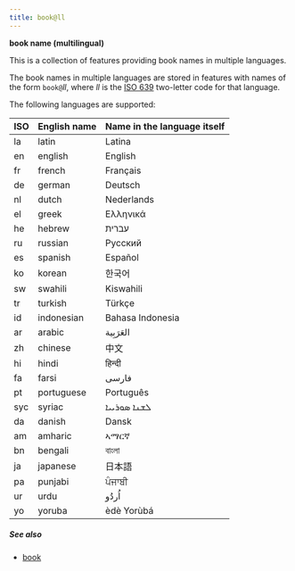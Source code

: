 ```yaml
---
title: book@ll
---
```


**book name (multilingual)**

This is a collection of features providing book names in multiple languages.

The book names in multiple languages are stored in features with names of the form `book@`*ll*,
where *ll* is the
[ISO 639](https://nl.wikipedia.org/wiki/ISO_639)
two-letter code for that language.

The following languages are supported:

ISO | English name | Name in the language itself
-- | --- | ---
la | latin | Latina
en | english | English
fr | french | Français
de | german | Deutsch
nl | dutch | Nederlands
el | greek | Ελληνικά
he | hebrew | עברית
ru | russian | Русский
es | spanish | Español
ko | korean | 한국어
sw | swahili | Kiswahili
tr | turkish | Türkçe
id | indonesian | Bahasa Indonesia
ar | arabic | العَرَبِية
zh | chinese | 中文
hi | hindi | हिन्दी
fa | farsi | فارسی
pt | portuguese | Português
syc | syriac | ܠܫܢܐ ܣܘܪܝܝܐ
da | danish | Dansk
am | amharic | ኣማርኛ
bn | bengali | বাংলা
ja | japanese | 日本語
pa | punjabi | ਪੰਜਾਬੀ
ur | urdu | اُردُو
yo | yoruba | èdè Yorùbá

##### See also

* [book](book)
